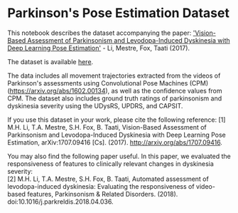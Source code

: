 # Parkinson's Pose Estimation Dataset

This notebook describes the dataset accompanying the paper: <a href="https://arxiv.org/abs/1707.09416">'Vision-Based Assessment of Parkinsonism and Levodopa-Induced Dyskinesia with Deep Learning Pose Estimation'</a> - Li, Mestre, Fox, Taati (2017).

The dataset is available <a href="http://individual.utoronto.ca/BabakTaati/Data/PD/UDysRS_UPDRS_Export.zip">here</a>.

The data includes all movement trajectories extracted from the videos of Parkinson's assessments using Convolutional Pose Machines (CPM) (https://arxiv.org/abs/1602.00134), as well as the confidence values from CPM. The dataset also includes ground truth ratings of parkinsonism and dyskinesia severity using the UDysRS, UPDRS, and CAPSIT.  

If you use this dataset in your work, please cite the following reference:
[1] M.H. Li, T.A. Mestre, S.H. Fox, B. Taati, Vision-Based Assessment of Parkinsonism and Levodopa-Induced Dyskinesia with Deep Learning Pose Estimation, arXiv:1707.09416 [Cs]. (2017). http://arxiv.org/abs/1707.09416.  

You may also find the following paper useful. In this paper, we evaluated the responsiveness of features to clinically relevant changes in dyskinesia severity:  
[2] M.H. Li, T.A. Mestre, S.H. Fox, B. Taati, Automated assessment of levodopa-induced dyskinesia: Evaluating the responsiveness of video-based features, Parkinsonism & Related Disorders. (2018). doi:10.1016/j.parkreldis.2018.04.036.
